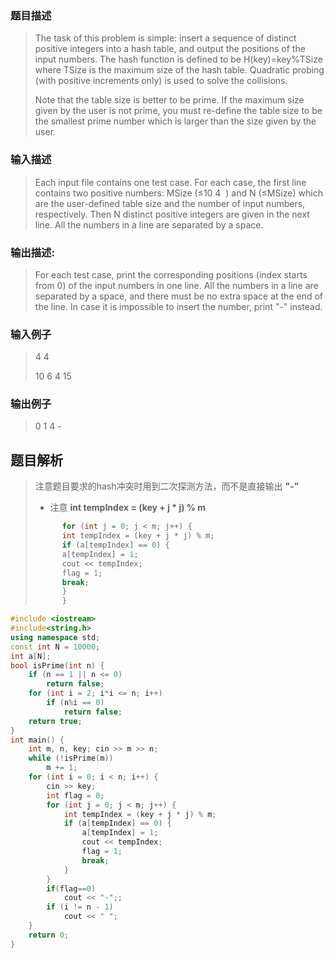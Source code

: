 ### 题目描述

> The task of this problem is simple: insert a sequence of distinct positive integers into a hash table, and output the positions of the input numbers. The hash function is defined to be H(key)=key%TSize where TSize is the maximum size of the hash table. Quadratic probing (with positive increments only) is used to solve the collisions.
>
>Note that the table size is better to be prime. If the maximum size given by the user is not prime, you must re-define the table size to be the smallest prime number which is larger than the size given by the user.

### 输入描述

> Each input file contains one test case. For each case, the first line contains two positive numbers: MSize (≤10
​4
​​ ) and N (≤MSize) which are the user-defined table size and the number of input numbers, respectively. Then N distinct positive integers are given in the next line. All the numbers in a line are separated by a space.

### 输出描述:
> For each test case, print the corresponding positions (index starts from 0) of the input numbers in one line. All the numbers in a line are separated by a space, and there must be no extra space at the end of the line. In case it is impossible to insert the number, print "-" instead.

### 输入例子
>4 4
>
>10 6 4 15

### 输出例子
>0 1 4 -

## 题目解析
>注意题目要求的hash冲突时用到二次探测方法，而不是直接输出 **"-"**
> -  注意 **int tempIndex = (key + j * j) % m** 
>```C++
>       for (int j = 0; j < m; j++) {
>	    int tempIndex = (key + j * j) % m;
>	    if (a[tempIndex] == 0) {
>		a[tempIndex] = 1;
>		cout << tempIndex;
>		flag = 1;
>		break;
>	    }
>       }
>   ```
```C++
#include <iostream>
#include<string.h>
using namespace std;
const int N = 10000;
int a[N];
bool isPrime(int n) {
	if (n == 1 || n <= 0)
		return false;
	for (int i = 2; i*i <= n; i++)
		if (n%i == 0)
			return false;
	return true;
}
int main() {
	int m, n, key; cin >> m >> n;
	while (!isPrime(m))
		m += 1;
	for (int i = 0; i < n; i++) {
		cin >> key;
		int flag = 0;
		for (int j = 0; j < m; j++) {
			int tempIndex = (key + j * j) % m;
			if (a[tempIndex] == 0) {
				a[tempIndex] = 1;
				cout << tempIndex;
				flag = 1;
				break;
			}
		}
		if(flag==0)
			cout << "-";;
		if (i != n - 1)
			cout << " ";
	}
	return 0;
}

```